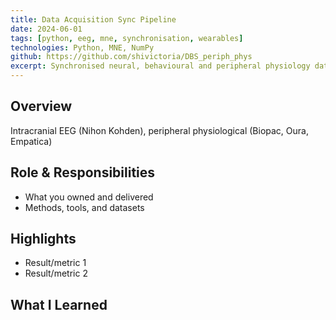 ```yaml
---
title: Data Acquisition Sync Pipeline
date: 2024-06-01
tags: [python, eeg, mne, synchronisation, wearables]
technologies: Python, MNE, NumPy
github: https://github.com/shivictoria/DBS_periph_phys
excerpt: Synchronised neural, behavioural and peripheral physiology data
---
```


## Overview
Intracranial EEG (Nihon Kohden), peripheral physiological (Biopac, Oura, Empatica) 

## Role & Responsibilities
- What you owned and delivered
- Methods, tools, and datasets

## Highlights
- Result/metric 1
- Result/metric 2

## What I Learned